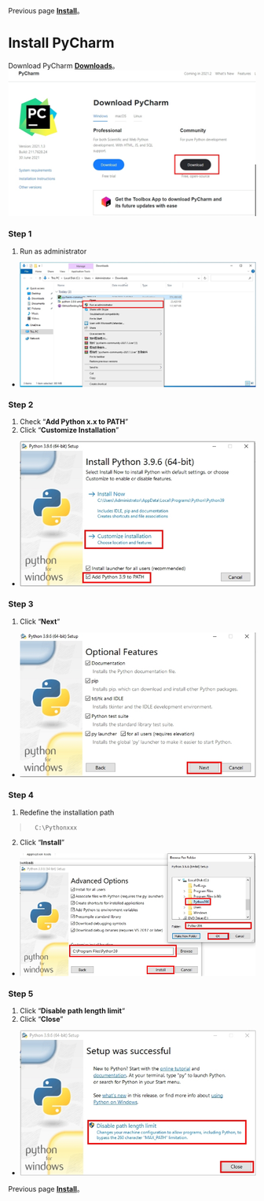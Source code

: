 Previous page [**Install**](https://github.com/AdamXu23/Python/tree/main/Install)。
# Install PyCharm
 Download PyCharm [**Downloads**](https://www.jetbrains.com/pycharm/download/#section=windows "在新分頁開啓鏈接")。
 ![](https://github.com/AdamXu23/Python/blob/main/Install/Install%20Python%20runtime/Image/PyCharm_Install_1.jpg)
### Step 1
1.  Run as administrator
*   ![](https://github.com/AdamXu23/Python/blob/main/Install/Install%20Python%20runtime/Image/PyCharm_Install_2.jpg)
### Step 2
1.  Check “**Add Python x.x to PATH**” 
2.  Click “**Customize Installation**”
*   ![](https://github.com/AdamXu23/Python/blob/main/Install/Download%20Python%20runtime/Image/Python_Install_2.jpg)
### Step 3
1.   Click “**Next**“
*   ![](https://github.com/AdamXu23/Python/blob/main/Install/Download%20Python%20runtime/Image/Python_Install_3.jpg)
### Step 4
1.   Redefine the installation path
>       C:\Pythonxxx
>       
2.   Click “**Install**”
*   ![](https://github.com/AdamXu23/Python/blob/main/Install/Download%20Python%20runtime/Image/Python_Install_4.jpg)
### Step 5
1.   Click “**Disable path length limit**“
2.   Click “**Close**”
*   ![](https://github.com/AdamXu23/Python/blob/main/Install/Download%20Python%20runtime/Image/Python_Install_5.jpg)

Previous page [**Install**](https://github.com/AdamXu23/Python/tree/main/Install)。
